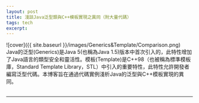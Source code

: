 ```yaml
---
layout: post
title: 淺談Java泛型類與C++模板實現之異同（附大量代碼）
tags: tech
excerpt: 
---
```


![cover]({{ site.baseurl }}/images/Generics&Template/Comparison.png)
Java的泛型(Generics)是Java 5(也稱為Java 1.5)版本中首次引入的，此特性增加了Java語言的類型安全和靈活性。模板(Template)是C++98（也被稱為標準模板庫，Standard Template Library，STL）中引入的重要特性，此特性允許開發者編寫泛型代碼。本博客旨在通過代碼實例淺析Java的泛型與C++模板實現的異同。<br/>
<br/>

---
